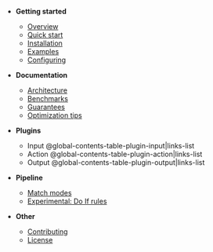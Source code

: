 - **Getting started**
  - [Overview](/README.md)
  - [Quick start](/docs/quick-start.md)
  - [Installation](/docs/installation.md)
  - [Examples](/docs/examples.md)
  - [Configuring](/docs/configuring.md)

- **Documentation**
  - [Architecture](/docs/architecture.md)
  - [Benchmarks](/docs/benchmarks.md)
  - [Guarantees](/docs/guarantees.md)
  - [Optimization tips](/docs/optimization-tips.md)

- **Plugins**
  - Input
@global-contents-table-plugin-input|links-list
  - Action
@global-contents-table-plugin-action|links-list
  - Output
@global-contents-table-plugin-output|links-list

- **Pipeline**
  - [Match modes](pipeline/README.md#match-modes)
  - [Experimental: Do If rules](pipeline/README.md#experimental-do-if-rules)

- **Other**
  - [Contributing](/docs/contributing.md)
  - [License](/docs/license.md)